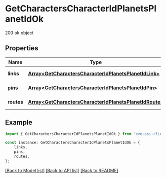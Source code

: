 # GetCharactersCharacterIdPlanetsPlanetIdOk

200 ok object

## Properties

Name | Type | Description | Notes
------------ | ------------- | ------------- | -------------
**links** | [**Array&lt;GetCharactersCharacterIdPlanetsPlanetIdLink&gt;**](GetCharactersCharacterIdPlanetsPlanetIdLink.md) | links array | [default to undefined]
**pins** | [**Array&lt;GetCharactersCharacterIdPlanetsPlanetIdPin&gt;**](GetCharactersCharacterIdPlanetsPlanetIdPin.md) | pins array | [default to undefined]
**routes** | [**Array&lt;GetCharactersCharacterIdPlanetsPlanetIdRoute&gt;**](GetCharactersCharacterIdPlanetsPlanetIdRoute.md) | routes array | [default to undefined]

## Example

```typescript
import { GetCharactersCharacterIdPlanetsPlanetIdOk } from 'eve-esi-client-ts';

const instance: GetCharactersCharacterIdPlanetsPlanetIdOk = {
    links,
    pins,
    routes,
};
```

[[Back to Model list]](../README.md#documentation-for-models) [[Back to API list]](../README.md#documentation-for-api-endpoints) [[Back to README]](../README.md)
